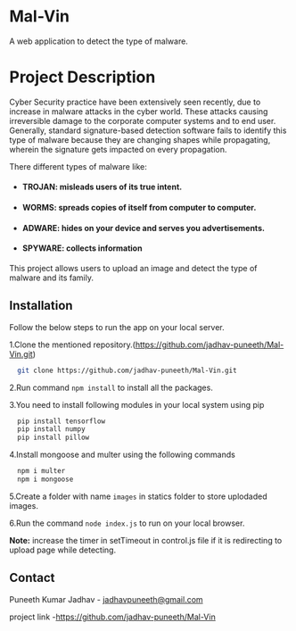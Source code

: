 
# Mal-Vin 
A web application to detect the type of malware.

# Project Description
Cyber Security practice have been extensively seen recently, due to increase in malware attacks 
in the cyber world. These attacks causing irreversible damage to the corporate computer systems 
and to end user. Generally, standard signature-based detection software fails to identify this type 
of malware because they are changing shapes while propagating, wherein the signature gets 
impacted on every propagation.

There different types of malware like:

- #### TROJAN: misleads users of its true intent.
- #### WORMS: spreads copies of itself from computer to computer.
- #### ADWARE: hides on your device and serves you advertisements.
- #### SPYWARE: collects information 

This project allows users to upload an image and detect the type of malware and its family.
    

## Installation

Follow the below steps to run the app on your local server.

1.Clone the mentioned repository.(https://github.com/jadhav-puneeth/Mal-Vin.git) 
```bash
  git clone https://github.com/jadhav-puneeth/Mal-Vin.git
```
2.Run command `npm install` to install all the packages.

3.You need to install following modules in your local system using pip
```bash
  pip install tensorflow
  pip install numpy
  pip install pillow
```
4.Install mongoose and multer using the following commands
```bash
  npm i multer
  npm i mongoose
```
5.Create a folder with name `images` in statics folder to store uplodaded images.

6.Run the command `node index.js` to run on your local browser.

**Note:** increase the timer in setTimeout in control.js file if it is redirecting to upload page while detecting. 

    
## Contact

Puneeth Kumar Jadhav - jadhavpuneeth@gmail.com

project link -https://github.com/jadhav-puneeth/Mal-Vin 

